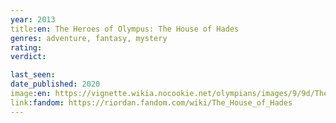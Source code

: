 ```yaml
---
year: 2013
title:en: The Heroes of Olympus: The House of Hades
genres: adventure, fantasy, mystery
rating:
verdict:

last_seen:
date_published: 2020
image:en: https://vignette.wikia.nocookie.net/olympians/images/9/9d/The_House_of_Hades.jpg/revision/latest?cb=20130531133315
link:fandom: https://riordan.fandom.com/wiki/The_House_of_Hades
---
```

